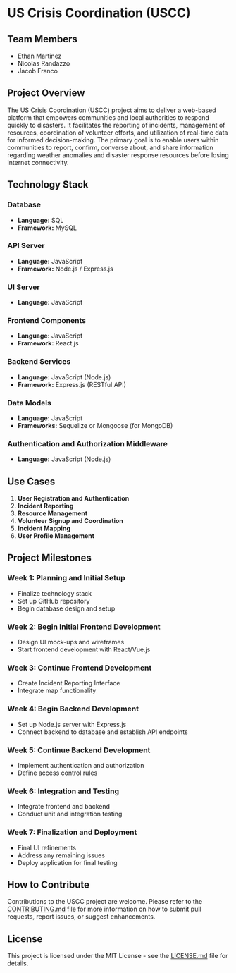 # US Crisis Coordination (USCC)

## Team Members
- Ethan Martinez
- Nicolas Randazzo
- Jacob Franco

## Project Overview
The US Crisis Coordination (USCC) project aims to deliver a web-based platform that empowers communities and local authorities to respond quickly to disasters. It facilitates the reporting of incidents, management of resources, coordination of volunteer efforts, and utilization of real-time data for informed decision-making. The primary goal is to enable users within communities to report, confirm, converse about, and share information regarding weather anomalies and disaster response resources before losing internet connectivity.

## Technology Stack

### Database
- **Language:** SQL
- **Framework:** MySQL

### API Server
- **Language:** JavaScript
- **Framework:** Node.js / Express.js

### UI Server
- **Language:** JavaScript

### Frontend Components
- **Language:** JavaScript
- **Framework:** React.js

### Backend Services
- **Language:** JavaScript (Node.js)
- **Framework:** Express.js (RESTful API)

### Data Models
- **Language:** JavaScript
- **Frameworks:** Sequelize or Mongoose (for MongoDB)

### Authentication and Authorization Middleware
- **Language:** JavaScript (Node.js)

## Use Cases

1. **User Registration and Authentication**
2. **Incident Reporting**
3. **Resource Management**
4. **Volunteer Signup and Coordination**
5. **Incident Mapping**
6. **User Profile Management**

## Project Milestones

### Week 1: Planning and Initial Setup
- Finalize technology stack
- Set up GitHub repository
- Begin database design and setup

### Week 2: Begin Initial Frontend Development
- Design UI mock-ups and wireframes
- Start frontend development with React/Vue.js

### Week 3: Continue Frontend Development
- Create Incident Reporting Interface
- Integrate map functionality

### Week 4: Begin Backend Development
- Set up Node.js server with Express.js
- Connect backend to database and establish API endpoints

### Week 5: Continue Backend Development
- Implement authentication and authorization
- Define access control rules

### Week 6: Integration and Testing
- Integrate frontend and backend
- Conduct unit and integration testing

### Week 7: Finalization and Deployment
- Final UI refinements
- Address any remaining issues
- Deploy application for final testing

## How to Contribute
Contributions to the USCC project are welcome. Please refer to the [CONTRIBUTING.md](CONTRIBUTING.md) file for more information on how to submit pull requests, report issues, or suggest enhancements.

## License
This project is licensed under the MIT License - see the [LICENSE.md](LICENSE.md) file for details.